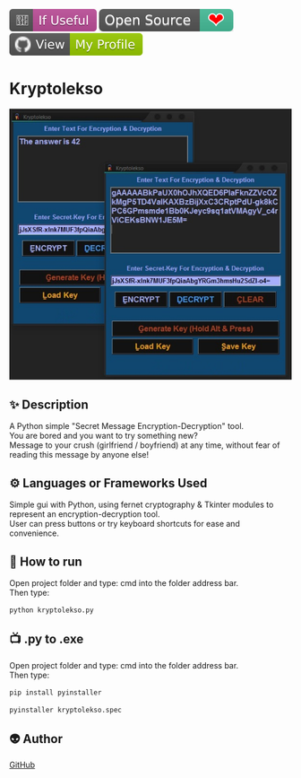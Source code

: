 ﻿<!--Please do not remove this part-->
[![Star Badge](https://github.com/fireltom/PySimple/blob/main/demo/If_Useful.svg)](https://github.com/fireltom/PySimple/tree/main/kryptolekso)
[![Open Source Love](https://github.com/fireltom/PySimple/blob/main/demo/Open_Source.svg)](https://github.com/fireltom/PySimple)
[![View My Profile](https://github.com/fireltom/PySimple/blob/main/demo/My_Profile_green.svg)](https://github.com/fireltom)

# Kryptolekso

<p align="center">
<img src="https://github.com/fireltom/PySimple/blob/main/kryptolekso/demo/kryptolekso.jpg">

<!--A simple photo to illustrate the project :) 

You can copy paste my markdown photo insert as following:
<p align="center">
<img src="your-image-source-here" width=40% height=40%>
-->

## ✨ Description
<!--Remove the below lines and add yours -->
A Python simple "Secret Message Encryption-Decryption" tool.  
You are bored and you want to try something new?  
Message to your crush (girlfriend / boyfriend) at any time, without fear of reading this message by anyone else!

## ⚙️ Languages or Frameworks Used
<!--Remove the below lines and add yours -->
Simple gui with Python, using fernet cryptography & Tkinter modules to represent an encryption-decryption tool.  
User can press buttons or try keyboard shortcuts for ease and convenience.

## 🌟 How to run
Open project folder and type: cmd into the folder address bar.  
Then type:
<!--Remove the below lines and add yours -->
```bash
python kryptolekso.py
```
## 📺 .py to .exe 
Open project folder and type: cmd into the folder address bar.  
Then type:
<!--Remove the below lines and add yours -->
```bash
pip install pyinstaller
```

```bash
pyinstaller kryptolekso.spec
```

## 👽 Author
<!--Remove the below lines and add yours -->
[GitHub](https://github.com/fireltom)
